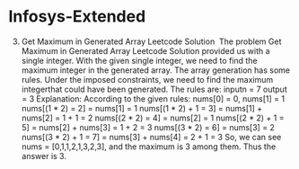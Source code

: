 # Infosys-Extended

3) Get Maximum in Generated Array Leetcode Solution  The problem Get Maximum in Generated Array Leetcode Solution provided us with a single integer. With the given single integer, we need to find the maximum integer in the generated array. The array generation has some rules. Under the imposed constraints, we need to find the maximum integerthat could have been generated. 
The rules are: 
inputn = 7
output = 3
Explanation: According to the given rules:
nums[0] = 0, nums[1] = 1
nums[(1 * 2) = 2] = nums[1] = 1
nums[(1 * 2) + 1 = 3] = nums[1] + nums[2] = 1 + 1 = 2
nums[(2 * 2) = 4] = nums[2] = 1
nums[(2 * 2) + 1 = 5] = nums[2] + nums[3] = 1 + 2 = 3
nums[(3 * 2) = 6] = nums[3] = 2
nums[(3 * 2) + 1 = 7] = nums[3] + nums[4] = 2 + 1 = 3
So, we can see nums = [0,1,1,2,1,3,2,3], and the maximum is 3 among them. Thus the answer is 3.
